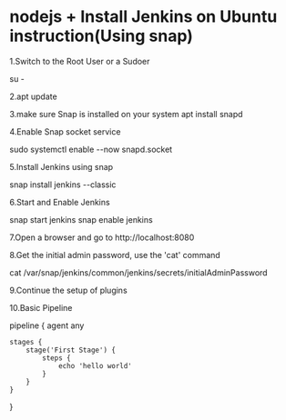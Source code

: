 # nodejs + Install Jenkins on Ubuntu instruction(Using snap)

1.Switch to the Root User or a Sudoer

su -

2.apt update

3.make sure Snap is installed on your system
apt install snapd

4.Enable Snap socket service

sudo systemctl enable --now snapd.socket

5.Install Jenkins using snap

snap install jenkins --classic

6.Start and Enable Jenkins

snap start jenkins
snap enable jenkins

7.Open a browser and go to
http://localhost:8080

8.Get the initial admin password, use the 'cat' command

cat /var/snap/jenkins/common/jenkins/secrets/initialAdminPassword

9.Continue the setup of plugins

10.Basic Pipeline


pipeline {
    agent any

    stages {
        stage('First Stage') {
            steps {
                echo 'hello world'
            }
        }
    }
}
